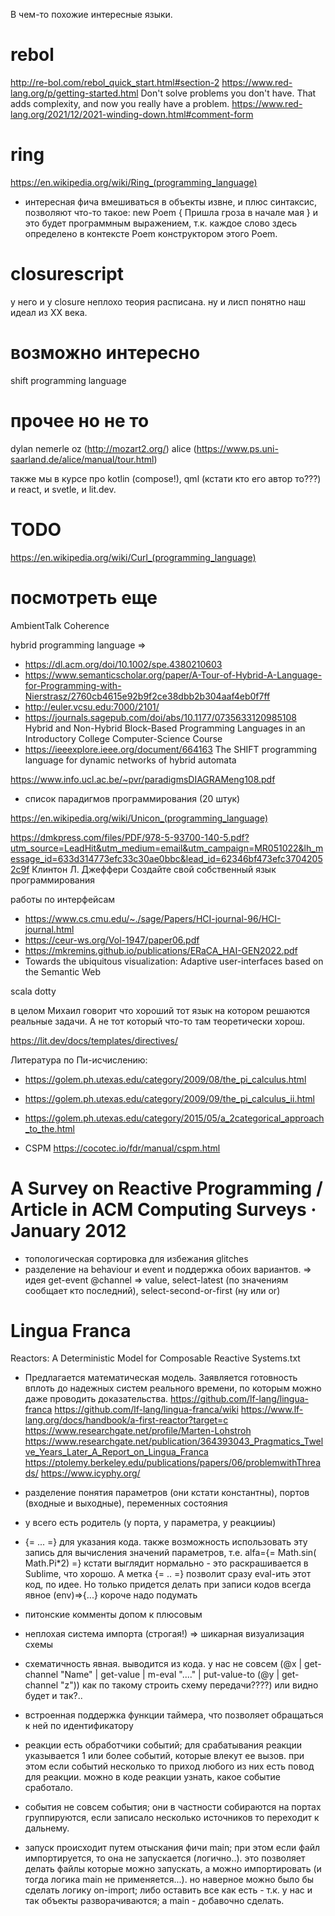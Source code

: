 В чем-то похожие интересные языки.

# rebol
http://re-bol.com/rebol_quick_start.html#section-2
https://www.red-lang.org/p/getting-started.html
Don't solve problems you don't have. That adds complexity, and now you really have a problem.
https://www.red-lang.org/2021/12/2021-winding-down.html#comment-form

# ring
https://en.wikipedia.org/wiki/Ring_(programming_language)
- интересная фича вмешиваться в объекты извне, и плюс синтаксис, позволяют что-то такое:
new Poem {
  Пришла гроза в начале мая
}
и это будет программным выражением, т.к. каждое слово здесь определено в контексте Poem конструктором этого Poem.

# closurescript
у него и у closure неплохо теория расписана.
ну и лисп понятно наш идеал из XX века.

# возможно интересно
shift programming language

# прочее но не то
dylan
nemerle
oz (http://mozart2.org/)
alice (https://www.ps.uni-saarland.de/alice/manual/tour.html)

также мы в курсе про kotlin (compose!), qml (кстати кто его автор то???)
и react, и svetle, и lit.dev.

# TODO
https://en.wikipedia.org/wiki/Curl_(programming_language)

# посмотреть еще
AmbientTalk
Coherence

hybrid programming language => 
* https://dl.acm.org/doi/10.1002/spe.4380210603
* https://www.semanticscholar.org/paper/A-Tour-of-Hybrid-A-Language-for-Programming-with-Nierstrasz/2760cb4615e92b9f2ce38dbb2b304aaf4eb0f7ff
* http://euler.vcsu.edu:7000/2101/    
* https://journals.sagepub.com/doi/abs/10.1177/0735633120985108 Hybrid and Non-Hybrid Block-Based Programming Languages in an Introductory College Computer-Science Course
* https://ieeexplore.ieee.org/document/664163 The SHIFT programming language for dynamic networks of hybrid automata

https://www.info.ucl.ac.be/~pvr/paradigmsDIAGRAMeng108.pdf
- список парадигмов программирования (20 штук)

https://en.wikipedia.org/wiki/Unicon_(programming_language)

https://dmkpress.com/files/PDF/978-5-93700-140-5.pdf?utm_source=LeadHit&utm_medium=email&utm_campaign=MR051022&lh_message_id=633d314773efc33c30ae0bbc&lead_id=62346bf473efc37042052c9f
Клинтон Л. Джеффери Создайте свой собственный язык программирования

работы по интерфейсам
* https://www.cs.cmu.edu/~./sage/Papers/HCI-journal-96/HCI-journal.html
* https://ceur-ws.org/Vol-1947/paper06.pdf
* https://mkremins.github.io/publications/ERaCA_HAI-GEN2022.pdf
* Towards the ubiquitous visualization: Adaptive user-interfaces based on the Semantic Web

scala dotty

в целом Михаил говорит что хороший тот язык на котором решаются реальные задачи. А не тот который что-то там теоретически хорош.

https://lit.dev/docs/templates/directives/

Литература по Пи-исчислению:
* https://golem.ph.utexas.edu/category/2009/08/the_pi_calculus.html
* https://golem.ph.utexas.edu/category/2009/09/the_pi_calculus_ii.html
* https://golem.ph.utexas.edu/category/2015/05/a_2categorical_approach_to_the.html

* CSPM
https://cocotec.io/fdr/manual/cspm.html

# A Survey on Reactive Programming / Article  in ACM Computing Surveys · January 2012
 - топологическая сортировка для избежания glitches
 - разделение на behaviour и event и поддержка обоих вариантов.
 => идея get-event @channel => value, 
    select-latest (по значениям сообщает кто последний), select-second-or-first (ну или or)

# Lingua Franca
Reactors: A Deterministic Model for Composable Reactive Systems.txt
 - Предлагается математическая модель. Заявляется готовность вплоть до надежных систем реального времени, по которым можно даже проводить доказательства.
https://github.com/lf-lang/lingua-franca
https://github.com/lf-lang/lingua-franca/wiki
https://www.lf-lang.org/docs/handbook/a-first-reactor?target=c
https://www.researchgate.net/profile/Marten-Lohstroh
https://www.researchgate.net/publication/364393043_Pragmatics_Twelve_Years_Later_A_Report_on_Lingua_Franca
https://ptolemy.berkeley.edu/publications/papers/06/problemwithThreads/
https://www.icyphy.org/

- разделение понятия параметров (они кстати константны), портов (входные и выходные), переменных состояния
- у всего есть родитель (у порта, у параметра, у реакцииы)
- {= ... =} для указания кода. также возможность использовать эту запись для вычисления значений параметров, т.е. 
alfa={= Math.sin( Math.Pi*2) =} кстати выглядит нормально - это раскрашивается в Sublime, что хорошо. А метка {= .. =} позволит сразу eval-ить этот код, по идее. Но только придется делать при записи кодов всегда явное (env)=>{...} короче надо подумать
- питонские комменты допом к плюсовым
- неплохая система импорта (строгая!)
=> шикарная визуализация схемы
- схематичность явная. выводится из кода. у нас не совсем 
(@x | get-channel "Name" | get-value | m-eval "...." | put-value-to (@y | get-channel "z")) 
как по такому строить схему передачи????) или видно будет и так?..
- встроенная поддержка функции таймера, что позволяет обращаться к ней по идентификатору
- реакции есть обработчики событий; для срабатывания реакции указывается 1 или более событий, которые влекут ее вызов. при этом если событий несколько то приход любого из них есть повод для реакции. можно в коде реакции узнать, какое событие сработало.
- события не совсем события; они в частности собираются на портах группируются, если записало несколько источников то переходит к дальнему.
- запуск происходит путем отыскания фичи main; при этом если файл импортируется, то она не запускается (логично..). это позволяет делать файлы которые можно запускать, а можно импортировать (и тогда логика main не применяется...). но наверное можно было бы сделать логику on-import; либо оставить все как есть - т.к. у нас и так объекты разворачиваются; а main - добавочно сделать.